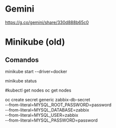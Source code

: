 # Gemini

https://g.co/gemini/share/330d888b65c0


# Minikube (old)

## Comandos 

minikube start --driver=docker

minikube status

#kubectl get nodes
oc get nodes

oc create secret generic zabbix-db-secret \
  --from-literal=MYSQL_ROOT_PASSWORD=password \
  --from-literal=MYSQL_DATABASE=zabbix \
  --from-literal=MYSQL_USER=zabbix \
  --from-literal=MYSQL_PASSWORD=password

  
